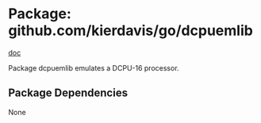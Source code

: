 Package: github.com/kierdavis/go/dcpuemlib
==========================================

[doc](http://gopkgdoc.appspot.com/pkg/github.com/kierdavis/go/dcpuemlib)

Package dcpuemlib emulates a DCPU-16 processor.

Package Dependencies
--------------------

None


